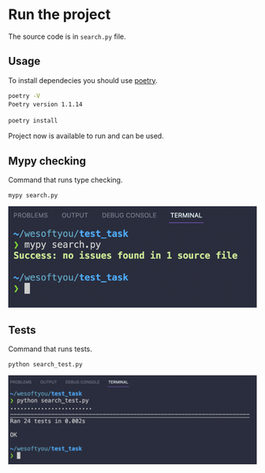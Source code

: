 # Run the project

The source code is in `search.py` file.

## Usage

To install dependecies you should use [poetry](https://python-poetry.org/).


```sh
poetry -V
Poetry version 1.1.14

poetry install
```

Project now is available to run and can be used.

## Mypy checking

Command that runs type checking.

```sh
mypy search.py
```

![mypy checking](images/mypy_checking.png)

## Tests

Command that runs tests.

```sh
python search_test.py
```

![tests](images/passed_tests.png)
